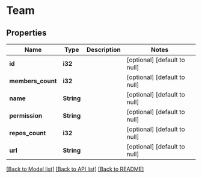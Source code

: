 # Team

## Properties
Name | Type | Description | Notes
------------ | ------------- | ------------- | -------------
**id** | **i32** |  | [optional] [default to null]
**members_count** | **i32** |  | [optional] [default to null]
**name** | **String** |  | [optional] [default to null]
**permission** | **String** |  | [optional] [default to null]
**repos_count** | **i32** |  | [optional] [default to null]
**url** | **String** |  | [optional] [default to null]

[[Back to Model list]](../README.md#documentation-for-models) [[Back to API list]](../README.md#documentation-for-api-endpoints) [[Back to README]](../README.md)


